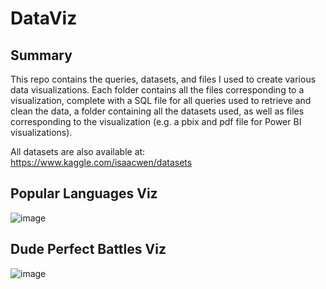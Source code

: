 # DataViz
## Summary
This repo contains the queries, datasets, and files I used to create various data visualizations. Each folder contains all the files corresponding to a visualization, complete with a SQL file for all queries used to retrieve and clean the data, a folder containing all the datasets used, as well as files corresponding to the visualization (e.g. a pbix and pdf file for Power BI visualizations).

All datasets are also available at: https://www.kaggle.com/isaacwen/datasets

## Popular Languages Viz
![image](https://user-images.githubusercontent.com/76772867/147891288-e51e1d98-dbd4-420b-becf-df1de9173cc5.png)

## Dude Perfect Battles Viz
![image](https://user-images.githubusercontent.com/76772867/148291800-5d148415-bf8d-45ab-a50d-d6cca316ecf9.png)
